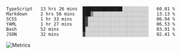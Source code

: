 <!--START_SECTION:waka-->

```text
TypeScript   13 hrs 26 mins  ███████████████░░░░░░░░░░   60.01 %
Markdown     2 hrs 56 mins   ███▒░░░░░░░░░░░░░░░░░░░░░   13.13 %
SCSS         1 hr 33 mins    █▓░░░░░░░░░░░░░░░░░░░░░░░   06.94 %
YAML         1 hr 27 mins    █▓░░░░░░░░░░░░░░░░░░░░░░░   06.53 %
Bash         52 mins         █░░░░░░░░░░░░░░░░░░░░░░░░   03.91 %
JSON         32 mins         ▓░░░░░░░░░░░░░░░░░░░░░░░░   02.41 %
```

<!--END_SECTION:waka-->

![Metrics](https://metrics.lecoq.io/TachibanaKimika?template=classic&base.activity=0&base.community=0&base.repositories=0&languages=1&isocalendar=1&isocalendar.duration=half-year&languages.limit=8&languages.sections=most-used&languages.colors=github&languages.threshold=0%25&languages.indepth=false&languages.recent.load=300&languages.recent.days=14&config.timezone=Asia%2FShanghai)
